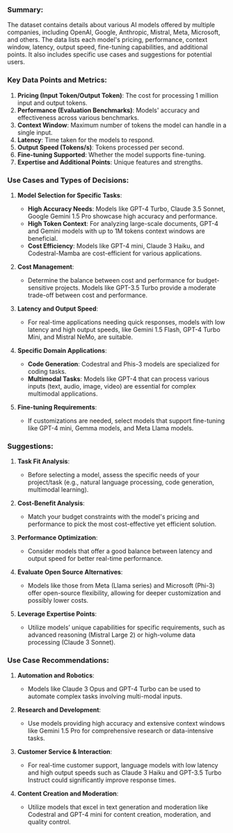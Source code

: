 ### Summary:
The dataset contains details about various AI models offered by multiple companies, including OpenAI, Google, Anthropic, Mistral, Meta, Microsoft, and others. The data lists each model's pricing, performance, context window, latency, output speed, fine-tuning capabilities, and additional points. It also includes specific use cases and suggestions for potential users.

### Key Data Points and Metrics:
1. **Pricing (Input Token/Output Token)**: The cost for processing 1 million input and output tokens.
2. **Performance (Evaluation Benchmarks)**: Models' accuracy and effectiveness across various benchmarks.
3. **Context Window**: Maximum number of tokens the model can handle in a single input.
4. **Latency**: Time taken for the models to respond.
5. **Output Speed (Tokens/s)**: Tokens processed per second.
6. **Fine-tuning Supported**: Whether the model supports fine-tuning.
7. **Expertise and Additional Points**: Unique features and strengths.

### Use Cases and Types of Decisions:
1. **Model Selection for Specific Tasks**:
    - **High Accuracy Needs**: Models like GPT-4 Turbo, Claude 3.5 Sonnet, Google Gemini 1.5 Pro showcase high accuracy and performance.
    - **High Token Context**: For analyzing large-scale documents, GPT-4 and Gemini models with up to 1M tokens context windows are beneficial.
    - **Cost Efficiency**: Models like GPT-4 mini, Claude 3 Haiku, and Codestral-Mamba are cost-efficient for various applications.

2. **Cost Management**:
    - Determine the balance between cost and performance for budget-sensitive projects. Models like GPT-3.5 Turbo provide a moderate trade-off between cost and performance.
    
3. **Latency and Output Speed**:
    - For real-time applications needing quick responses, models with low latency and high output speeds, like Gemini 1.5 Flash, GPT-4 Turbo Mini, and Mistral NeMo, are suitable.

4. **Specific Domain Applications**:
    - **Code Generation**: Codestral and Phis-3 models are specialized for coding tasks.
    - **Multimodal Tasks**: Models like GPT-4 that can process various inputs (text, audio, image, video) are essential for complex multimodal applications.

5. **Fine-tuning Requirements**:
    - If customizations are needed, select models that support fine-tuning like GPT-4 mini, Gemma models, and Meta Llama models.

### Suggestions:
1. **Task Fit Analysis**:
    - Before selecting a model, assess the specific needs of your project/task (e.g., natural language processing, code generation, multimodal learning).

2. **Cost-Benefit Analysis**:
    - Match your budget constraints with the model's pricing and performance to pick the most cost-effective yet efficient solution.
    
3. **Performance Optimization**:
    - Consider models that offer a good balance between latency and output speed for better real-time performance.

4. **Evaluate Open Source Alternatives**:
    - Models like those from Meta (Llama series) and Microsoft (Phi-3) offer open-source flexibility, allowing for deeper customization and possibly lower costs.

5. **Leverage Expertise Points**:
    - Utilize models’ unique capabilities for specific requirements, such as advanced reasoning (Mistral Large 2) or high-volume data processing (Claude 3 Sonnet).

### Use Case Recommendations:
1. **Automation and Robotics**:
    - Models like Claude 3 Opus and GPT-4 Turbo can be used to automate complex tasks involving multi-modal inputs.

2. **Research and Development**:
    - Use models providing high accuracy and extensive context windows like Gemini 1.5 Pro for comprehensive research or data-intensive tasks.

3. **Customer Service & Interaction**:
    - For real-time customer support, language models with low latency and high output speeds such as Claude 3 Haiku and GPT-3.5 Turbo Instruct could significantly improve response times.

4. **Content Creation and Moderation**:
    - Utilize models that excel in text generation and moderation like Codestral and GPT-4 mini for content creation, moderation, and quality control.
